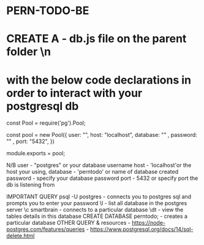 # PERN-TODO-BE

# CREATE A - db.js file on the parent folder \n
# with the below code declarations in order to interact with your postgresql db 

const Pool = require('pg').Pool;

const pool = new Pool({
    user: "",
    host: "localhost",
    database: "" ,
    password: ""  ,
    port: "5432",
})

module.exports = pool;

N/B
user - "postgres" or your database username
host - 'localhost'or the host your using,
database - 'perntodo' or name of database created
password -  specify your database password
port - 5432 or specify port the db is listening from

IMPORTANT QUERY
psql -U postgres - connects you to postgres sql and prompts you to enter your password
\l - list all database in the postgres server
\c smartbrain - connects to a particular database
\dt - view the tables details in this database
CREATE DATABASE perntodo; - creates a particular database
OTHER QUERY & resources - https://node-postgres.com/features/queries
                        - https://www.postgresql.org/docs/14/sql-delete.html

